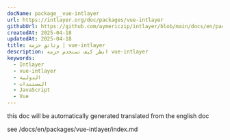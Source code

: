 ```yaml
---
docName: package__vue-intlayer
url: https://intlayer.org/doc/packages/vue-intlayer
githubUrl: https://github.com/aymericzip/intlayer/blob/main/docs/en/packages/vue-intlayer/index.md
createdAt: 2025-04-18
updatedAt: 2025-04-18
title: وثائق حزمة | vue-intlayer
description: انظر كيف تستخدم حزمة vue-intlayer
keywords:
  - Intlayer
  - vue-intlayer
  - الدولية
  - المستندات
  - JavaScript
  - Vue
---
```


this doc will be automatically generated translated from the english doc

see /docs/en/packages/vue-intlayer/index.md
